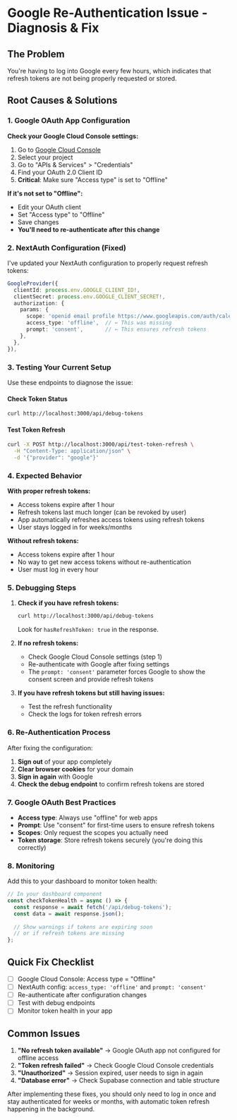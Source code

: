 # Google Re-Authentication Issue - Diagnosis & Fix

## The Problem
You're having to log into Google every few hours, which indicates that refresh tokens are not being properly requested or stored.

## Root Causes & Solutions

### 1. Google OAuth App Configuration

**Check your Google Cloud Console settings:**

1. Go to [Google Cloud Console](https://console.cloud.google.com/)
2. Select your project
3. Go to "APIs & Services" > "Credentials"
4. Find your OAuth 2.0 Client ID
5. **Critical**: Make sure "Access type" is set to "Offline"

**If it's not set to "Offline":**
- Edit your OAuth client
- Set "Access type" to "Offline"
- Save changes
- **You'll need to re-authenticate after this change**

### 2. NextAuth Configuration (Fixed)

I've updated your NextAuth configuration to properly request refresh tokens:

```typescript
GoogleProvider({
  clientId: process.env.GOOGLE_CLIENT_ID!,
  clientSecret: process.env.GOOGLE_CLIENT_SECRET!,
  authorization: {
    params: {
      scope: 'openid email profile https://www.googleapis.com/auth/calendar https://www.googleapis.com/auth/calendar.events',
      access_type: 'offline',  // ← This was missing
      prompt: 'consent',       // ← This ensures refresh tokens
    },
  },
}),
```

### 3. Testing Your Current Setup

Use these endpoints to diagnose the issue:

#### Check Token Status
```bash
curl http://localhost:3000/api/debug-tokens
```

#### Test Token Refresh
```bash
curl -X POST http://localhost:3000/api/test-token-refresh \
  -H "Content-Type: application/json" \
  -d '{"provider": "google"}'
```

### 4. Expected Behavior

**With proper refresh tokens:**
- Access tokens expire after 1 hour
- Refresh tokens last much longer (can be revoked by user)
- App automatically refreshes access tokens using refresh tokens
- User stays logged in for weeks/months

**Without refresh tokens:**
- Access tokens expire after 1 hour
- No way to get new access tokens without re-authentication
- User must log in every hour

### 5. Debugging Steps

1. **Check if you have refresh tokens:**
   ```bash
   curl http://localhost:3000/api/debug-tokens
   ```
   Look for `hasRefreshToken: true` in the response.

2. **If no refresh tokens:**
   - Check Google Cloud Console settings (step 1)
   - Re-authenticate with Google after fixing settings
   - The `prompt: 'consent'` parameter forces Google to show the consent screen and provide refresh tokens

3. **If you have refresh tokens but still having issues:**
   - Test the refresh functionality
   - Check the logs for token refresh errors

### 6. Re-Authentication Process

After fixing the configuration:

1. **Sign out** of your app completely
2. **Clear browser cookies** for your domain
3. **Sign in again** with Google
4. **Check the debug endpoint** to confirm refresh tokens are stored

### 7. Google OAuth Best Practices

- **Access type**: Always use "offline" for web apps
- **Prompt**: Use "consent" for first-time users to ensure refresh tokens
- **Scopes**: Only request the scopes you actually need
- **Token storage**: Store refresh tokens securely (you're doing this correctly)

### 8. Monitoring

Add this to your dashboard to monitor token health:

```typescript
// In your dashboard component
const checkTokenHealth = async () => {
  const response = await fetch('/api/debug-tokens');
  const data = await response.json();
  
  // Show warnings if tokens are expiring soon
  // or if refresh tokens are missing
};
```

## Quick Fix Checklist

- [ ] Google Cloud Console: Access type = "Offline"
- [ ] NextAuth config: `access_type: 'offline'` and `prompt: 'consent'`
- [ ] Re-authenticate after configuration changes
- [ ] Test with debug endpoints
- [ ] Monitor token health in your app

## Common Issues

1. **"No refresh token available"** → Google OAuth app not configured for offline access
2. **"Token refresh failed"** → Check Google Cloud Console credentials
3. **"Unauthorized"** → Session expired, user needs to sign in again
4. **"Database error"** → Check Supabase connection and table structure

After implementing these fixes, you should only need to log in once and stay authenticated for weeks or months, with automatic token refresh happening in the background. 